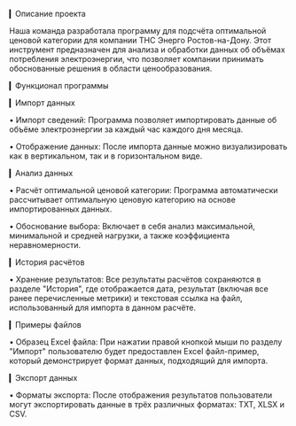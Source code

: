 ▎Описание проекта

Наша команда разработала программу для подсчёта оптимальной ценовой категории для компании ТНС Энерго Ростов-на-Дону. Этот инструмент предназначен для анализа и обработки данных об объёмах потребления электроэнергии, что позволяет компании принимать обоснованные решения в области ценообразования.

▎Функционал программы

▎Импорт данных

• Импорт сведений: Программа позволяет импортировать данные об объёме электроэнергии за каждый час каждого дня месяца.

• Отображение данных: После импорта данные можно визуализировать как в вертикальном, так и в горизонтальном виде.

▎Анализ данных

• Расчёт оптимальной ценовой категории: Программа автоматически рассчитывает оптимальную ценовую категорию на основе импортированных данных.

• Обоснование выбора: Включает в себя анализ максимальной, минимальной и средней нагрузки, а также коэффициента неравномерности.

▎История расчётов

• Хранение результатов: Все результаты расчётов сохраняются в разделе "История", где отображается дата, результат (включая все ранее перечисленные метрики) и текстовая ссылка на файл, использованный для импорта в данном расчёте.

▎Примеры файлов

• Образец Excel файла: При нажатии правой кнопкой мыши по разделу "Импорт" пользователю будет предоставлен Excel файл-пример, который демонстрирует формат данных, подходящий для импорта.

▎Экспорт данных

• Форматы экспорта: После отображения результатов пользователи могут экспортировать данные в трёх различных форматах: TXT, XLSX и CSV.
